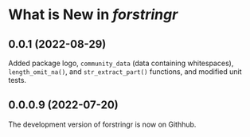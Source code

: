 # What is New in *forstringr*

## 0.0.1 (2022-08-29) 

Added package logo, `community_data` (data containing whitespaces), `length_omit_na()`, and `str_extract_part()` functions, and modified unit tests.

## 0.0.0.9 (2022-07-20)

The development version of forstringr is now on Githhub.